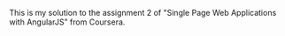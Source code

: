 This is my solution to the assignment 2 of "Single Page Web Applications with AngularJS" from Coursera.